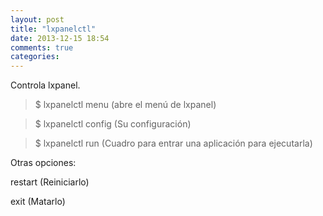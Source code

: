 ```yaml
---
layout: post
title: "lxpanelctl"
date: 2013-12-15 18:54
comments: true
categories: 
---
```

Controla lxpanel.

>$ lxpanelctl menu (abre el menú de lxpanel)

>$ lxpanelctl config (Su configuración)

>$ lxpanelctl run (Cuadro para entrar una aplicación para ejecutarla)

Otras opciones:

restart (Reiniciarlo)

exit (Matarlo)

